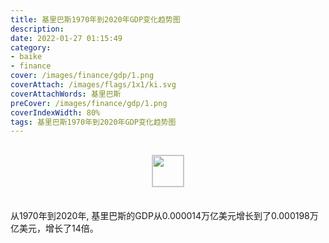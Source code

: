 ```yaml
---
title: 基里巴斯1970年到2020年GDP变化趋势图
description: 
date: 2022-01-27 01:15:49
category:
- baike
- finance
cover: /images/finance/gdp/1.png
coverAttach: /images/flags/1x1/ki.svg
coverAttachWords: 基里巴斯
preCover: /images/finance/gdp/1.png
coverIndexWidth: 80%
tags: 基里巴斯1970年到2020年GDP变化趋势图
---
```




<script src="/assets/js/charts/chart.js"></script>

<div style="text-align: center; margin: 30px 0; ">
    <img src="/images/flags/1x1/ki.svg" style="width: 50px; border: 1px solid #cccccc; ">
</div>

<div style="width: 98%; margin: 0 0 35px 0; ">
    <canvas id="myChart"></canvas>
</div>

<div>
<p class="paragraph">从1970年到2020年, 基里巴斯的GDP从0.000014万亿美元增长到了0.000198万亿美元，增长了14倍。</p>
</div>

<script>

    const dataGdp = {
        labels: [1970, 1971, 1972, 1973, 1974, 1975, 1976, 1977, 1978, 1979, 1980, 1981, 1982, 1983, 1984, 1985, 1986, 1987, 1988, 1989, 1990, 1991, 1992, 1993, 1994, 1995, 1996, 1997, 1998, 1999, 2000, 2001, 2002, 2003, 2004, 2005, 2006, 2007, 2008, 2009, 2010, 2011, 2012, 2013, 2014, 2015, 2016, 2017, 2018, 2019, 2020],
        datasets: [{
            label: '(万亿美元)  •  即刻编程  •  cn.hongkezhang.com',
            backgroundColor: 'rgb(0 0 128)',
            borderColor: 'rgb(0 0 128)',
            data: [0.000014, 0.000015, 0.000019, 0.000032, 0.000086, 0.000055, 0.000041, 0.000039, 0.000045, 0.000043, 0.000039, 0.000041, 0.000041, 0.000038, 0.000041, 0.000032, 0.000032, 0.000034, 0.000043, 0.000041, 0.000040, 0.000048, 0.000048, 0.000047, 0.000055, 0.000056, 0.000067, 0.000068, 0.000065, 0.000069, 0.000067, 0.000063, 0.000072, 0.000090, 0.000102, 0.000112, 0.000110, 0.000133, 0.000141, 0.000132, 0.000156, 0.000182, 0.000190, 0.000185, 0.000180, 0.000171, 0.000178, 0.000187, 0.000200, 0.000188, 0.000198],
            barPercentage: 0.3
        }]
    };

    const config = {
        type: 'line',
        data: dataGdp,
        options: {
            series: [
                {
                    barWidth: '20%'
                }
            ]
        }
    };

    const myChart = new Chart(
        document.getElementById('myChart'),
        config
    );
</script>
